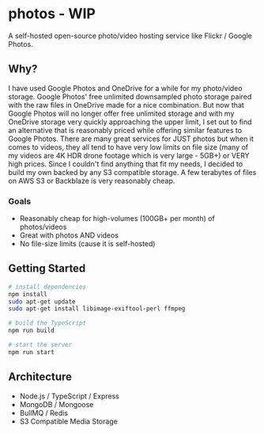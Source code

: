 # photos - WIP
A self-hosted open-source photo/video hosting service like Flickr / Google Photos.

## Why?
I have used Google Photos and OneDrive for a while for my photo/video storage. Google Photos' free unlimited downsampled photo storage paired with the raw files in OneDrive made for a nice combination. But now that Google Photos will no longer offer free unlimited storage and with my OneDrive storage very quickly approaching the upper limit, I set out to find an alternative that is reasonably priced while offering similar features to Google Photos. There are many great services for JUST photos but when it comes to videos, they all tend to have very low limits on file size (many of my videos are 4K HDR drone footage which is very large - 5GB+) or VERY high prices. Since I couldn't find anything that fit my needs, I decided to build my own backed by any S3 compatible storage. A few terabytes of files on AWS S3 or Backblaze is very reasonably cheap.

### Goals
- Reasonably cheap for high-volumes (100GB+ per month) of photos/videos
- Great with photos AND videos
- No file-size limits (cause it is self-hosted)

## Getting Started
```bash
# install dependencies
npm install
sudo apt-get update
sudo apt-get install libimage-exiftool-perl ffmpeg

# build the TypeScript
npm run build

# start the server
npm run start
```

## Architecture
- Node.js / TypeScript / Express
- MongoDB / Mongoose
- BullMQ / Redis
- S3 Compatible Media Storage
